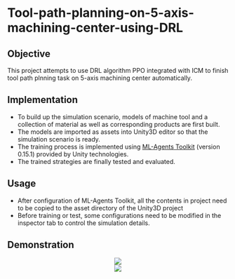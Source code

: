 # Tool-path-planning-on-5-axis-machining-center-using-DRL
## Objective
This project attempts to use DRL algorithm PPO integrated with ICM to finish tool path plnning task on 5-axis machining center automatically.
## Implementation
* To build up the simulation scenario, models of machine tool and a collection of material as well as corresponding products are first built.
* The models are imported as assets into Unity3D editor so that the simulation scenario is ready.
* The training process is implemented using [ML-Agents Toolkit](https://github.com/Unity-Technologies/ml-agents) (version 0.15.1) provided by Unity technologies.
* The trained strategies are finally tested and evaluated.
## Usage
* After configuration of ML-Agents Toolkit, all the contents in project need to be copied to the asset directory of the Unity3D project
* Before training or test, some configurations need to be modified in the inspector tab to control the simulation details.
## Demonstration
<div align=center><img src="git@github.com:Maximilian92/T01-Tool-path-planning-on-5-axis-machining-center-using-DRL/image/Simulation scenario in Unity3D editor"></div>
<div align=center><img src="git@github.com:Maximilian92/T01-Tool-path-planning-on-5-axis-machining-center-using-DRL/image/Demo"></div>